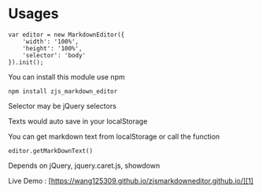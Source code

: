 Usages
===

    var editor = new MarkdownEditor({
        'width': '100%',
        'height': '100%',
        'selector': 'body'
    }).init();

You can install this module use npm

    npm install zjs_markdown_editor

Selector may be jQuery selectors

Texts would auto save in your localStorage

You can get markdown text from localStorage or call the function
    
    editor.getMarkDownText()

Depends on jQuery, jquery.caret.js, showdown

Live Demo : [https://wang125309.github.io/zjsmarkdowneditor.github.io/][1]

  [1]: https://wang125309.github.io/zjsmarkdowneditor.github.io/
